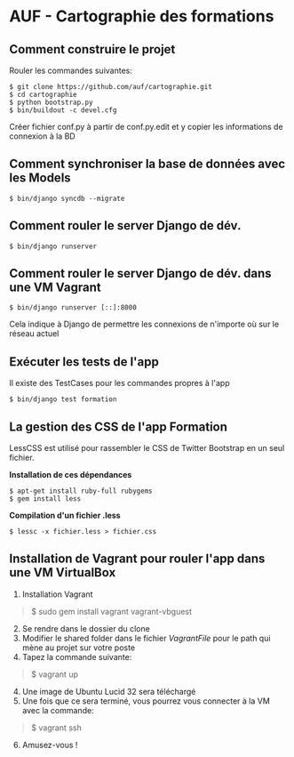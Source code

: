 AUF - Cartographie des formations
===

Comment construire le projet
---

Rouler les commandes suivantes:

    $ git clone https://github.com/auf/cartographie.git
    $ cd cartographie
    $ python bootstrap.py
    $ bin/buildout -c devel.cfg

Créer fichier conf.py à partir de conf.py.edit et y copier les informations de connexion à la BD


Comment synchroniser la base de données avec les Models
---

    $ bin/django syncdb --migrate

Comment rouler le server Django de dév.
---

    $ bin/django runserver

Comment rouler le server Django de dév. dans une VM Vagrant
---

    $ bin/django runserver [::]:8000

Cela indique à Django de permettre les connexions de n'importe où sur le réseau actuel

Exécuter les tests de l'app
---

Il existe des TestCases pour les commandes propres à l'app

    $ bin/django test formation

La gestion des CSS de l'app Formation
---

LessCSS est utilisé pour rassembler le CSS de Twitter Bootstrap en un seul fichier.

**Installation de ces dépendances**

    $ apt-get install ruby-full rubygems
    $ gem install less

**Compilation d'un fichier .less**

    $ lessc -x fichier.less > fichier.css

Installation de Vagrant pour rouler l'app dans une VM VirtualBox
---

1. Installation Vagrant

> $ sudo gem install vagrant vagrant-vbguest

2. Se rendre dans le dossier du clone
3. Modifier le shared folder dans le fichier *VagrantFile* pour le path qui mène au projet sur votre poste
3. Tapez la commande suivante:

> $ vagrant up

4. Une image de Ubuntu Lucid 32 sera téléchargé
5. Une fois que ce sera terminé, vous pourrez vous connecter à la VM avec la commande:

> $ vagrant ssh

6. Amusez-vous !
